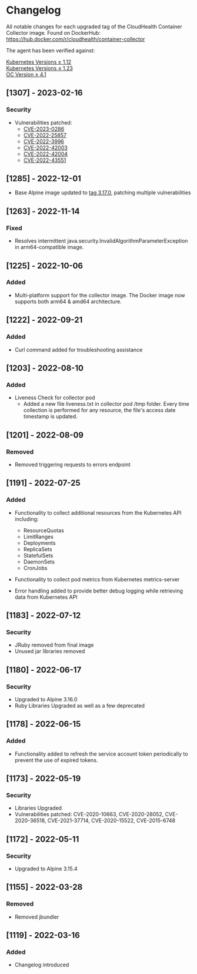 # Changelog

All notable changes for each upgraded tag of the CloudHealth Container Collector image.  Found on DockerHub: https://hub.docker.com/r/cloudhealth/container-collector

The agent has been verified against:

[Kubernetes Versions ≥ 1.12](https://kubernetes.io/releases/)</br>
[Kubernetes Versions ≤ 1.23](https://kubernetes.io/releases/)</br>
[OC Version ≥ 4.1](https://docs.openshift.com/container-platform)

## [1307] - 2023-02-16

### Security

* Vulnerabilities patched:
  * [CVE-2023-0286](https://nvd.nist.gov/vuln/detail/CVE-2023-0286)
  * [CVE-2022-25857](https://nvd.nist.gov/vuln/detail/CVE-2022-25857)
  * [CVE-2022-3996](https://nvd.nist.gov/vuln/detail/CVE-2022-3996)
  * [CVE-2022-42003](https://nvd.nist.gov/vuln/detail/CVE-2022-42003)
  * [CVE-2022-42004](https://nvd.nist.gov/vuln/detail/CVE-2022-42004)
  * [CVE-2022-43551](https://nvd.nist.gov/vuln/detail/CVE-2022-43551)


## [1285] - 2022-12-01

* Base Alpine image updated to 
[tag 3.17.0](https://hub.docker.com/layers/library/alpine/3.17.0/images/sha256-c0d488a800e4127c334ad20d61d7bc21b4097540327217dfab52262adc02380c?context=explore), 
patching multiple vulnerabilities

## [1263] - 2022-11-14

### Fixed

* Resolves intermittent java.security.InvalidAlgorithmParameterException in arm64-compatible image. 

## [1225] - 2022-10-06

### Added

* Multi-platform support for the collector image.  The Docker image now supports both arm64 & amd64 architecture.

## [1222] - 2022-09-21

### Added

* Curl command added for troubleshooting assistance

## [1203] - 2022-08-10

### Added

* Liveness Check for collector pod
  * Added a new file liveness.txt in collector pod /tmp folder. Every time collection is performed for any resource, the
    file's access date timestamp is updated.

## [1201] - 2022-08-09

### Removed

* Removed triggering requests to errors endpoint

## [1191] - 2022-07-25

### Added

* Functionality to collect additional resources from the Kubernetes API including:
  * ResourceQuotas
  * LimitRanges
  * Deployments
  * ReplicaSets
  * StatefulSets
  * DaemonSets
  * CronJobs

* Functionality to collect pod metrics from Kubernetes metrics-server
* Error handling added to provide better debug logging while retrieving data from Kubernetes API

## [1183] - 2022-07-12

### Security

* JRuby removed from final image
* Unused jar libraries removed

## [1180] - 2022-06-17

### Security

* Upgraded to Alpine 3.16.0
* Ruby Libraries Upgraded as well as a few deprecated

## [1178] - 2022-06-15

### Added

* Functionality added to refresh the service account token periodically to prevent the use of expired tokens. 

## [1173] - 2022-05-19

### Security

* Libraries Upgraded
* Vulnerabilities patched: CVE-2020-10663, CVE-2020-28052, CVE-2020-36518, CVE-2021-37714, CVE-2020-15522, CVE-2015-6748

## [1172] - 2022-05-11

### Security

* Upgraded to Alpine 3.15.4

## [1155] - 2022-03-28

### Removed

* Removed jbundler

## [1119] - 2022-03-16

### Added

* Changelog introduced
